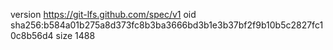 version https://git-lfs.github.com/spec/v1
oid sha256:b584a01b275a8d373fc8b3ba3666bd3b1e3b37bf2f9b10b5c2827fc10c8b56d4
size 1488
